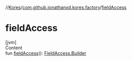 //[Kores](../index.md)/[com.github.jonathanxd.kores.factory](index.md)/[fieldAccess](field-access.md)



# fieldAccess  
[jvm]  
Content  
fun [fieldAccess](field-access.md)(): [FieldAccess.Builder](../com.github.jonathanxd.kores.base/-field-access/-builder/index.md)  



